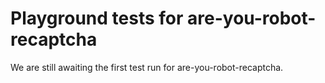 # Playground tests for are-you-robot-recaptcha
We are still awaiting the first test run for are-you-robot-recaptcha.
